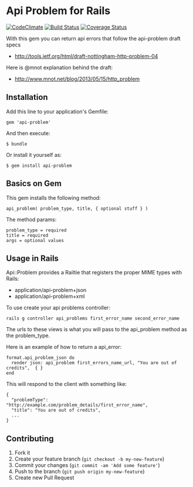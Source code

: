 # Api Problem for Rails
[![CodeClimate](https://codeclimate.com/github/guillec/http_problem.png)](https://codeclimate.com/github/guillec/api_problem)
[![Build Status](https://travis-ci.org/guillec/api-problem.png)](https://travis-ci.org/guillec/api_problem)
[![Coverage
Status](https://coveralls.io/repos/guillec/api-problem/badge.png)](https://coveralls.io/r/guillec/api_problem)

With this gem you can return api errors that follow the api-problem draft specs 
- http://tools.ietf.org/html/draft-nottingham-http-problem-04

Here is @mnot explanation behind the draft:
- http://www.mnot.net/blog/2013/05/15/http_problem

## Installation

Add this line to your application's Gemfile:

    gem 'api-problem'

And then execute:

    $ bundle

Or install it yourself as:

    $ gem install api-problem

## Basics on Gem

This gem installs the following method: 

    api_problem( problem_type, title, { optional stuff } )

The method params:

    problem_type = required
    title = required
    args = optional values

## Usage in Rails
Api::Problem provides a Railtie that registers the proper MIME types with Rails:
- application/api-problem+json
- application/api-problem+xml


To use create your api problems controller:

    rails g controller api_problems first_error_name second_error_name

The urls to these views is what you will pass to the api_problem method as the problem_type.

Here is an example of how to return a api_error:    

    format.api_problem_json do 
      render json: api_problem first_errors_name_url, "You are out of credits",  { } 
    end

This will respond to the client with something like:

    {
      "problemType": "http://example.com/problem_details/first_error_name",
      "title": "You are out of credits",
      ...
    }

## Contributing

1. Fork it
2. Create your feature branch (`git checkout -b my-new-feature`)
3. Commit your changes (`git commit -am 'Add some feature'`)
4. Push to the branch (`git push origin my-new-feature`)
5. Create new Pull Request
